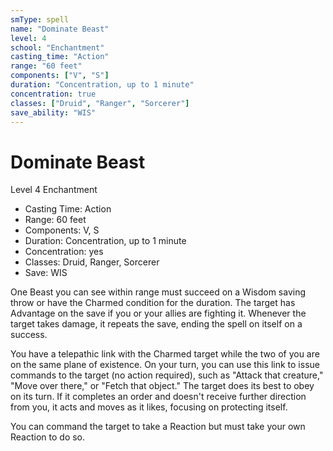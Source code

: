 ```yaml
---
smType: spell
name: "Dominate Beast"
level: 4
school: "Enchantment"
casting_time: "Action"
range: "60 feet"
components: ["V", "S"]
duration: "Concentration, up to 1 minute"
concentration: true
classes: ["Druid", "Ranger", "Sorcerer"]
save_ability: "WIS"
---
```


# Dominate Beast
Level 4 Enchantment

- Casting Time: Action
- Range: 60 feet
- Components: V, S
- Duration: Concentration, up to 1 minute
- Concentration: yes
- Classes: Druid, Ranger, Sorcerer
- Save: WIS

One Beast you can see within range must succeed on a Wisdom saving throw or have the Charmed condition for the duration. The target has Advantage on the save if you or your allies are fighting it. Whenever the target takes damage, it repeats the save, ending the spell on itself on a success.

You have a telepathic link with the Charmed target while the two of you are on the same plane of existence. On your turn, you can use this link to issue commands to the target (no action required), such as "Attack that creature," "Move over there," or "Fetch that object." The target does its best to obey on its turn. If it completes an order and doesn't receive further direction from you, it acts and moves as it likes, focusing on protecting itself.

You can command the target to take a Reaction but must take your own Reaction to do so.
